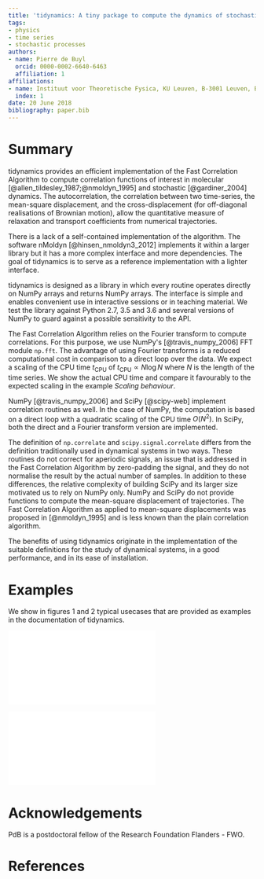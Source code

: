 ```yaml
---
title: 'tidynamics: A tiny package to compute the dynamics of stochastic and molecular simulations'
tags:
- physics
- time series
- stochastic processes
authors:
- name: Pierre de Buyl
  orcid: 0000-0002-6640-6463
  affiliation: 1
affiliations:
- name: Instituut voor Theoretische Fysica, KU Leuven, B-3001 Leuven, Belgium 
  index: 1
date: 20 June 2018
bibliography: paper.bib
---
```


# Summary

tidynamics provides an efficient implementation of the Fast Correlation Algorithm to compute
correlation functions of interest in molecular [@allen_tildesley_1987;@nmoldyn_1995] and
stochastic [@gardiner_2004] dynamics.
The autocorrelation, the correlation between two time-series, the mean-square displacement,
and the cross-displacement (for off-diagonal realisations of Brownian motion), allow the
quantitative measure of relaxation and transport coefficients from numerical trajectories.

There is a lack of a self-contained implementation of the algorithm. The software nMoldyn
[@hinsen_nmoldyn3_2012] implements it within a larger library but it has a more complex
interface and more dependencies. The goal of tidynamics is to serve as a reference
implementation with a lighter interface.

tidynamics is designed as a library in which every routine operates directly on NumPy arrays
and returns NumPy arrays. The interface is simple and enables convenient use in interactive
sessions or in teaching material. We test the library against Python 2.7, 3.5 and 3.6 and
several versions of NumPy to guard against a possible sensitivity to the API.

The Fast Correlation Algorithm relies on the Fourier transform to compute correlations. For
this purpose, we use NumPy's [@travis_numpy_2006] FFT module `np.fft`.
The advantage of using Fourier transforms is a reduced computational cost in comparison to a
direct loop over the data. We expect a scaling of the CPU time $t_\mathrm{CPU}$ of
$t_\mathrm{CPU} \propto N \log N$ where $N$ is the length of the time series. We show the
actual CPU time and compare it favourably to the expected scaling in the example *Scaling
behaviour*.

NumPy [@travis_numpy_2006] and SciPy [@scipy-web] implement correlation routines as well. In
the case of NumPy, the computation is based on a direct loop with a quadratic scaling of the
CPU time $O(N^2)$. In SciPy, both the direct and a Fourier transform version are
implemented.

The definition of `np.correlate` and `scipy.signal.correlate` differs from the definition
traditionally used in dynamical systems in two ways. These routines do not correct for
aperiodic signals, an issue that is addressed in the Fast Correlation Algorithm by
zero-padding the signal, and they do not normalise the result by the actual number of
samples. In addition to these differences, the relative complexity of building SciPy and its
larger size motivated us to rely on NumPy only.  NumPy and SciPy do not provide functions to
compute the mean-square displacement of trajectories. The Fast Correlation Algorithm as
applied to mean-square displacements was proposed in [@nmoldyn_1995] and is less known than
the plain correlation algorithm.

The benefits of using tidynamics originate in the implementation of the suitable definitions
for the study of dynamical systems, in a good performance, and in its ease of installation.

# Examples

We show in figures 1 and 2 typical usecases that are provided as examples in the
documentation of tidynamics.

![Example computation of the mean-square displacement for a random walk and for a trajectory
at constant velocity.](msd_example.pdf)

![Example computation of the velocity autocorrelation function for a Ornstein-Uhlenbeck
process [@gardiner_2004].](vacf_example.pdf)

# Acknowledgements

PdB is a postdoctoral fellow of the Research Foundation Flanders - FWO.

# References
